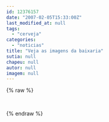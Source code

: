 ```yaml
---
id: 12376157
date: "2007-02-05T15:33:00Z"
last_modified_at: null
tags:
  - "cerveja"
categories:
  - "noticias"
title: "Veja as imagens da baixaria"
sutia: null
chapeu: null
autor: null
imagem: null
---
```

{% raw %}
<p><P>&nbsp;</P> </p>
{% endraw %}